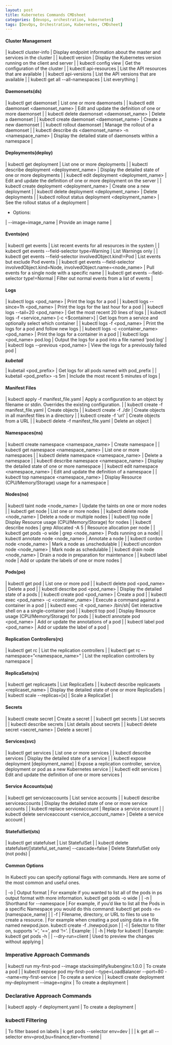 ```yaml
---
layout: post
title: Kubernetes Commands CMDsheet
categories: [devops, orchestration, kubernetes]
tags: [DevOps, Orchestration, Kubernetes, CMDsheet]
---
```


#### Cluster Management

| kubectl cluster-info | Display endpoint information about the master and services in the cluster | 
| kubectl version | Display the Kubernetes version running on the client and server |
| kubectl config view | Get the configuration of the cluster | 
| kubectl api-resources | List the API resources that are available | 
| kubectl api-versions | List the API versions that are available | 
| kubectl get all --all-namespaces | List everything | 

#### Daemonsets(ds)

| kubectl get daemonset | List one or more daemonsets | 
| kubectl edit daemonset <daemonset_name> | Edit and update the definition of one or more daemonset | 
| kubectl delete daemonset <daemonset_name> | Delete a daemonset | 
| kubectl create daemonset <daemonset_name> | Create a new daemonset |
| kubectl rollout daemonset | Manage the rollout of a daemonset | 
| kubectl describe ds <daemonset_name> -n <namespace_name> | Display the detailed state of daemonsets within a namespace | 
 

#### Deployments(deploy)

| kubectl get deployment | List one or more deployments | 
| kubectl describe deployment <deployment_name> | Display the detailed state of one or more deployments | 
| kubectl edit deployment <deployment_name> | Edit and update the definition of one or more deployment on the server | 
| kubectl create deployment <deployment_name> | Create one a new deployment | 
| kubectl delete deployment <deployment_name> | Delete deployments | 
| kubectl rollout status deployment <deployment_name> | See the rollout status of a deployment | 

- Options:

| --image=image_name | Provide an image name | 

#### Events(ev)

| kubectl get events | List recent events for all resources in the system |
| kubectl get events --field-selector type=Warning | List Warnings only |
| kubectl get events --field-selector involvedObject.kind!=Pod | List events but exclude Pod events | 
| kubectl get events --field-selector involvedObject.kind=Node, involvedObject.name=<node_name> | Pull events for a single node with a specific name | 
| kubectl get events --field-selector type!=Normal | Filter out normal events from a list of events | 
 

#### Logs

| kubectl logs <pod_name> | Print the logs for a pod | 
| kubectl logs --since=1h <pod_name> | Print the logs for the last hour for a pod |
| kubectl logs --tail=20 <pod_name> | Get the most recent 20 lines of logs | 
| kubectl logs -f <service_name> [-c <$container>] | Get logs from a service and optionally select which container | 
| kubectl logs -f <pod_name> | Print the logs for a pod and follow new logs |
| kubectl logs -c <container_name> <pod_name> | Print the logs for a container in a pod |
| kubectl logs <pod_name> pod.log | Output the logs for a pod into a file named ‘pod.log’ | 
| kubectl logs --previous <pod_name> | View the logs for a previously failed pod | 

***kubetail***

| kubetail <pod_prefix> | Get logs for all pods named with pod_prefix | 
| kubetail <pod_prefix> -s 5m | Include the most recent 5 minutes of logs | 


#### Manifest Files 


| kubectl apply -f manifest_file.yaml | Apply a configuration to an object by filename or stdin. Overrides the existing configuration. | 
| kubectl create -f manifest_file.yaml | Create objects | 
| kubectl create -f ./dir | Create objects in all manifest files in a directory | 
| kubectl create -f ‘url’ | Create objects from a URL | 
| kubectl delete -f manifest_file.yaml | Delete an object | 


#### Namespaces(ns)

| kubectl create namespace <namespace_name> | Create namespace <name> | 
| kubectl get namespace <namespace_name> | List one or more namespaces | 
| kubectl delete namespace <namespace_name> | Delete a namespace | 
| kubectl describe namespace <namespace_name> | Display the detailed state of one or more namespace | 
| kubectl edit namespace <namespace_name> | Edit and update the definition of a namespace | 
| kubectl top namespace <namespace_name> | Display Resource (CPU/Memory/Storage) usage for a namespace | 

#### Nodes(no)

| kubectl taint node <node_name> | Update the taints on one or more nodes |
| kubectl get node | List one or more nodes |
| kubectl delete node <node_name> | Delete a node or multiple nodes |
| kubectl top node | Display Resource usage (CPU/Memory/Storage) for nodes |
| kubectl describe nodes \| grep Allocated -A 5 | Resource allocation per node |
| kubectl get pods -o wide \| grep <node_name> | Pods running on a node| 
| kubectl annotate node <node_name> | Annotate a node | 
| kubectl cordon node <node_name> | Mark a node as unschedulable | 
| kubectl uncordon node <node_name> | Mark node as schedulable |
| kubectl drain node <node_name> | Drain a node in preparation for maintenance |
| kubectl label node | Add or update the labels of one or more nodes |  

#### Pods(po)

| kubectl get pod | List one or more pod |
| kubectl delete pod <pod_name> | Delete a pod | 
| kubectl describe pod <pod_name> | Display the detailed state of a pods | 
| kubectl create pod <pod_name> | Create a pod | 
| kubectl exec <pod_name> -c <container_name> <command> | Execute a command against a container in a pod |
| kubectl exec -it <pod_name> /bin/sh| Get interactive shell on a a single-container pod |
| kubectl top pod | Display Resource usage (CPU/Memory/Storage) for pods | 
| kubectl annotate pod <pod_name> <annotation> | Add or update the annotations of a pod | 
| kubectl label pod <pod_name> | Add or update the label of a pod |

#### Replication Controllers(rc)

| kubectl get rc | List the replication controllers | 
| kubectl get rc --namespace=”<namespace_name>” | List the replication controllers by namespace | 

#### ReplicaSets(rs)

| kubectl get replicasets | List ReplicaSets | 
| kubectl describe replicasets <replicaset_name> | Display the detailed state of one or more ReplicaSets | 
| kubectl scale --replicas=[x]  | Scale a ReplicaSet | 

#### Secrets

| kubectl create secret | Create a secret | 
| kubectl get secrets | List secrets |
| kubectl describe secrets | List details about secrets | 
| kubectl delete secret <secret_name> | Delete a secret | 

#### Services(svc)

| kubectl get services | List one or more services |
| kubectl describe services | Display the detailed state of a service |
| kubectl expose deployment [deployment_name] | Expose a replication controller, service, deployment or pod as a new Kubernetes service |
| kubectl edit services | Edit and update the definition of one or more services | 

#### Service Accounts(sa)

| kubectl get serviceaccounts | List service accounts | 
| kubectl describe serviceaccounts | Display the detailed state of one or more service accounts | 
| kubectl replace serviceaccount | Replace a service account | 
| kubectl delete serviceaccount <service_account_name> | Delete a service account | 

#### StatefulSet(sts)

| kubectl get statefulset | List StatefulSet | 
| kubectl delete statefulset/[stateful_set_name] --cascade=false | Delete StatefulSet only (not pods) |

#### Common Options
In Kubectl you can specify optional flags with commands. Here are some of the most common and useful ones.

| -o | Output format |  For example if you wanted to list all of the pods in ps output format with more information. kubectl get pods -o wide | 
| -n | Shorthand for --namespace |  For example, if you’d like to list all the Pods in a specific Namespace you would do this command: kubectl get pods -n=[namespace_name] | 
| -f | Filename, directory, or URL to files to use to create a resource. |  For example when creating a pod using data in a file named newpod.json. kubectl create -f ./newpod.json |
| -l | Selector to filter on, supports ‘=’, ‘==’, and ‘!=’. | Example: | 
| -h | Help for kubectl | Example: kubectl get pods -h | 
| --dry-run=client | Used to preview the changes without applying | 

### Imperative Approach Commands

| kubectl run my-first-pod --image stacksimplify/kubenginx:1.0.0 | To create a pod | 
| kubectl expose pod my-first-pod  --type=LoadBalancer --port=80 --name=my-first-service | To create a service | 
| kubectl create deployment my-deployment --image=nginx | To create a deployment | 


### Declarative Approach Commands

| kubectl apply -f deployment.yaml | To create a deployment | 

### kubectl Filtering

| To filter based on labels | k get pods --selector env=dev  | 
| | k get all --selector env=prod,bu=finance,tier=frontend |  